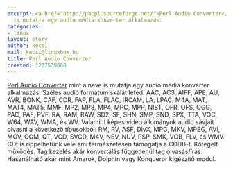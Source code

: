 ```yaml
---
excerpt: <a href="http://pacpl.sourceforge.net/">Perl Audio Converter</a> mint a neve
  is mutatja egy audio média konverter alkalmazás.
categories:
- linux
layout: story
author: kecsi
mail: kecsi@linuxbox.hu
title: Perl Audio Converter
created: 1237539068
---
```

<a href="http://pacpl.sourceforge.net/">Perl Audio Converter</a> mint a neve is mutatja egy audio média konverter alkalmazás. Széles audió formátum skálát lefed: AAC, AC3, AIFF, APE, AU, AVR, BONK, CAF, CDR, FAP, FLA, FLAC, IRCAM, LA, LPAC, M4A, MAT, MAT4, MAT5, MMF, MP2, MP3, MP4, MPC, MPP, NIST, OFR, OFS, OGG, PAC, PAF, PVF, RA, RAM, RAW, SD2, SF, SHN, SMP, SND, SPX, TTA, VOC, W64, WAV, WMA, és WV. Valamint képes video állományok audio sávjait olvasni a következő típusokból: RM, RV, ASF, DivX, MPG, MKV, MPEG, AVI, MOV, OGM, QT, VCD, SVCD, M4V, NSV, NUV, PSP, SMK, VOB, FLV, és WMV. CDt is rippelhetünk vele ami természetesen támogatja a CDDB-t. Kötegelt működés. Tag kezelés akár konvertálás függetlenül tag olvasás/írás. Használható akár mint Amarok, Dolphin vagy Konqueror kigészítő modul.
